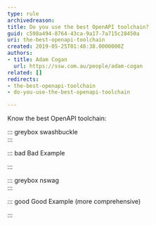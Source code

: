 ```yaml
---
type: rule
archivedreason: 
title: Do you use the best OpenAPI toolchain?
guid: c598a494-8764-43ca-9a17-7a715c28450a
uri: the-best-openapi-toolchain
created: 2019-05-25T01:48:38.0000000Z
authors:
- title: Adam Cogan
  url: https://ssw.com.au/people/adam-cogan
related: []
redirects:
- the-best-openapi-toolchain
- do-you-use-the-best-openapi-toolchain

---
```


Know the best OpenAPI toolchain:


::: greybox
swashbuckle  
:::



::: bad
Bad Example 

:::


::: greybox
nswag  
:::




::: good
Good Example (more comprehensive)

:::


<!--endintro-->
